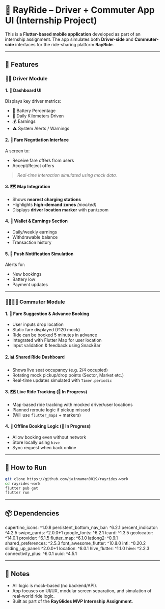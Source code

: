 # 🚖 RayRide – Driver + Commuter App UI (Internship Project)

This is a **Flutter-based mobile application** developed as part of an internship assignment. The app simulates both **Driver-side** and **Commuter-side** interfaces for the ride-sharing platform **RayRide**.

---

## 📱 Features

### 👨‍✈️ Driver Module

#### 1. 🧭 Dashboard UI
Displays key driver metrics:
- 🔋 Battery Percentage  
- 🚗 Daily Kilometers Driven  
- 💰 Earnings  
- ⚠️ System Alerts / Warnings  

#### 2. 🤝 Fare Negotiation Interface
A screen to:
- Receive fare offers from users  
- Accept/Reject offers  
> *Real-time interaction simulated using mock data.*

#### 3. 🗺️ Map Integration
- Shows **nearest charging stations**  
- Highlights **high-demand zones** *(mocked)*  
- Displays **driver location marker** with pan/zoom  

#### 4. 💼 Wallet & Earnings Section
- Daily/weekly earnings  
- Withdrawable balance  
- Transaction history  

#### 5. 🔔 Push Notification Simulation
Alerts for:
- New bookings  
- Battery low  
- Payment updates  

---

### 👨‍👩‍👧‍👦 Commuter Module

#### 1. 🚕 Fare Suggestion & Advance Booking
- User inputs drop location  
- Static fare displayed (₹120 mock)  
- Ride can be booked 5 minutes in advance  
- Integrated with Flutter Map for user location  
- Input validation & feedback using SnackBar

#### 2. 📊 Shared Ride Dashboard
- Shows live seat occupancy (e.g. 2/4 occupied)  
- Rotating mock pickup/drop points (Sector, Market etc.)  
- Real-time updates simulated with `Timer.periodic`

#### 3. 🗺️ Live Ride Tracking (🔄 In Progress)
- Map-based ride tracking with mocked driver/user locations  
- Planned reroute logic if pickup missed  
- (Will use `flutter_maps` + markers)

#### 4. 📴 Offline Booking Logic (🔄 In Progress)
- Allow booking even without network  
- Store locally using `hive`  
- Sync request when back online




---

## 🚀 How to Run

```bash
git clone https://github.com/jainnaman0019/rayrides-work
cd rayrides-work
flutter pub get
flutter run
```

---

## 📦 Dependencies

  cupertino_icons: ^1.0.8
  persistent_bottom_nav_bar: ^6.2.1
  percent_indicator: ^4.2.5
  swipe_cards: ^2.0.0+1
  google_fonts: ^6.2.1
  tcard: ^1.3.5
  geolocator: ^14.0.1
  provider: ^6.1.5
  flutter_map: ^6.1.0
  latlong2: ^0.9.1
  shared_preferences: ^2.5.3
  font_awesome_flutter: ^10.8.0
  intl: ^0.20.2
  sliding_up_panel: ^2.0.0+1
  location: ^8.0.1
  hive_flutter: ^1.1.0
  hive: ^2.2.3
  connectivity_plus: ^6.0.1
  uuid: ^4.5.1

---


## 📌 Notes

- All logic is mock-based (no backend/API).
- App focuses on UI/UX, modular screen separation, and simulation of real-world ride logic.
- Built as part of the **RayGlides MVP Internship Assignment**.